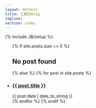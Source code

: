 ```yaml
---
layout: default
title: 乙醇的blog
tagline: 
section: index
---
```

{% include JB/setup %}

<ul class="post-list">
  {% if site.posts.size == 0 %}
    <h2>No post found</h2>
  {% else %}
    {% for post in site.posts %}
      <li>
        <h3>
          <a href="{{ site.baseurl }}{{ post.url }}">{{ post.title }}</a>
        </h3>
        <span class="visible-md-inline visible-lg-inline">
          {{ post.date | date_to_string }}
        </span>
      </li>
    {% endfor %}
  {% endif %}
</ul>


